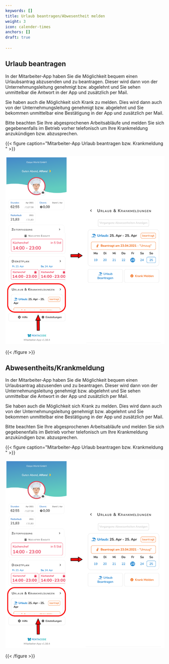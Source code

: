 ```yaml
---
keywords: []
title: Urlaub beantragen/Abwesentheit melden
weight: 3
icon: calender-times
anchors: []
draft: true

---
```

## Urlaub beantragen

In der Mitarbeiter-App haben Sie die Möglichkeit bequem einen Urlaubsantrag abzusenden und zu beantragen. Dieser wird dann von der Unternehmungsleitung genehmigt bzw. abgelehnt und Sie sehen unmittelbar die Antwort in der App und zusätzlich per Mail.

Sie haben auch die Möglichkeit sich Krank zu melden. Dies wird dann auch von der Unternehmungsleitung genehmigt bzw. abgelehnt und Sie bekommen unmittelbar eine Bestätigung in der App und zusätzlich per Mail.

Bitte beachten Sie Ihre abgesprochenen Arbeitsabläufe und melden Sie sich gegebenenfalls im Betrieb vorher telefonisch um Ihre Krankmeldung anzukündigen bzw. abzusprechen.

{{< figure caption="Mitarbeiter-App Urlaub beantragen bzw. Krankmeldung " >}}

![](/uploads/zwei_handy_nebeneinander_lang_maapp_ubersicht_urlaub-krank.png)

{{< /figure >}}

## Abwesentheits/Krankmeldung

In der Mitarbeiter-App haben Sie die Möglichkeit bequem einen Urlaubsantrag abzusenden und zu beantragen. Dieser wird dann von der Unternehmungsleitung genehmigt bzw. abgelehnt und Sie sehen unmittelbar die Antwort in der App und zusätzlich per Mail.

Sie haben auch die Möglichkeit sich Krank zu melden. Dies wird dann auch von der Unternehmungsleitung genehmigt bzw. abgelehnt und Sie bekommen unmittelbar eine Bestätigung in der App und zusätzlich per Mail.

Bitte beachten Sie Ihre abgesprochenen Arbeitsabläufe und melden Sie sich gegebenenfalls im Betrieb vorher telefonisch um Ihre Krankmeldung anzukündigen bzw. abzusprechen.

{{< figure caption="Mitarbeiter-App Urlaub beantragen bzw. Krankmeldung " >}}

![](/uploads/zwei_handy_nebeneinander_lang_maapp_ubersicht_urlaub-krank.png)

{{< /figure >}}